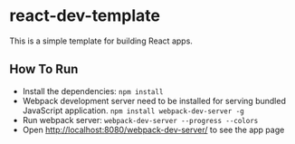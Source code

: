 # react-dev-template

This is a simple template for building React apps.

## How To Run

* Install the dependencies: `npm install`
* Webpack development server need to be installed for serving bundled JavaScript application. `npm install webpack-dev-server -g`
* Run webpack server: `webpack-dev-server --progress --colors`
* Open [http://localhost:8080/webpack-dev-server/](http://localhost:8080/webpack-dev-server/) to see the app page
